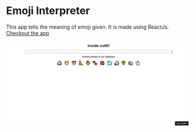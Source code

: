 # Emoji Interpreter
This app tells the meaning of emoji given. It is made using ReactJs.<br/>
[Checkout the app](https://2qinvy.csb.app/)<br/>

![Screenshot](/imageE.png)
